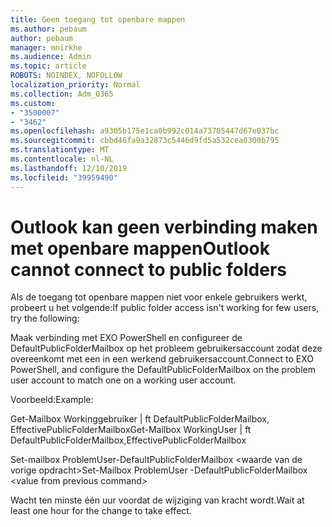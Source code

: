 ```yaml
---
title: Geen toegang tot openbare mappen
ms.author: pebaum
author: pebaum
manager: mnirkhe
ms.audience: Admin
ms.topic: article
ROBOTS: NOINDEX, NOFOLLOW
localization_priority: Normal
ms.collection: Adm_O365
ms.custom:
- "3500007"
- "3462"
ms.openlocfilehash: a9305b175e1ca0b992c014a73705447d67e037bc
ms.sourcegitcommit: cbbd46fa9a32873c5446d9fd5a532cea0300b795
ms.translationtype: MT
ms.contentlocale: nl-NL
ms.lasthandoff: 12/10/2019
ms.locfileid: "39959490"
---
```

# <a name="outlook-cannot-connect-to-public-folders"></a><span data-ttu-id="94535-102">Outlook kan geen verbinding maken met openbare mappen</span><span class="sxs-lookup"><span data-stu-id="94535-102">Outlook cannot connect to public folders</span></span>

<span data-ttu-id="94535-103">Als de toegang tot openbare mappen niet voor enkele gebruikers werkt, probeert u het volgende:</span><span class="sxs-lookup"><span data-stu-id="94535-103">If public folder access isn't working for few users, try the following:</span></span>

<span data-ttu-id="94535-104">Maak verbinding met EXO PowerShell en configureer de DefaultPublicFolderMailbox op het probleem gebruikersaccount zodat deze overeenkomt met een in een werkend gebruikersaccount.</span><span class="sxs-lookup"><span data-stu-id="94535-104">Connect to EXO PowerShell, and configure the DefaultPublicFolderMailbox on the problem user account to match one on a working user account.</span></span>

<span data-ttu-id="94535-105">Voorbeeld:</span><span class="sxs-lookup"><span data-stu-id="94535-105">Example:</span></span>

<span data-ttu-id="94535-106">Get-Mailbox Workinggebruiker | ft DefaultPublicFolderMailbox, EffectivePublicFolderMailbox</span><span class="sxs-lookup"><span data-stu-id="94535-106">Get-Mailbox WorkingUser | ft DefaultPublicFolderMailbox,EffectivePublicFolderMailbox</span></span>

<span data-ttu-id="94535-107">Set-mailbox ProblemUser-DefaultPublicFolderMailbox \<waarde van de vorige opdracht></span><span class="sxs-lookup"><span data-stu-id="94535-107">Set-Mailbox ProblemUser -DefaultPublicFolderMailbox \<value from previous command></span></span>

<span data-ttu-id="94535-108">Wacht ten minste één uur voordat de wijziging van kracht wordt.</span><span class="sxs-lookup"><span data-stu-id="94535-108">Wait at least one hour for the change to take effect.</span></span>
